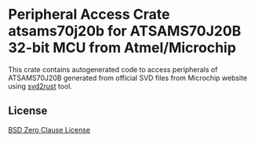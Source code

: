 # Peripheral Access Crate atsams70j20b for ATSAMS70J20B 32-bit MCU from Atmel/Microchip

This crate contains autogenerated code to access peripherals of ATSAMS70J20B generated from official SVD files from Microchip website using [svd2rust](https://github.com/rust-embedded/svd2rust/) tool.

## License

[BSD Zero Clause License](https://choosealicense.com/licenses/0bsd/)

